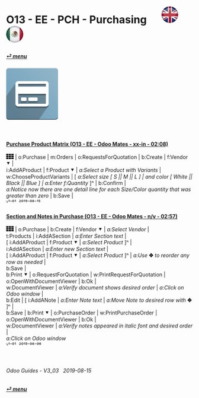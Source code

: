 # O13 - EE - PCH - Purchasing &nbsp;&nbsp;&nbsp;&nbsp; [![en-uk](/doc/img/flg/en-uk-flg-btn-sml.png)](/en-uk/o13/ee/pch/en-uk-o13-ee-pch-guides.md) [ ![es-mx](/doc/img/flg/es-mx-flg-btn-sml.png)](/es-mx/o13/ee/pch/es-mx-o13-ee-pch-guides.md)
#### [_&#x23CE; menu_](/en-uk/o13/ee/en-uk-o13-ee-guides-menu.md "Back to EE menu")  
### ![pch](/doc/img/app/big/pch.png)
[ⱽ¹²³⁴⁵⁶⁷⁸⁹⁰⁻]: # (ⱽ¹²³⁴⁵⁶⁷⁸⁹⁰⁻)

<br>

#### [Purchase Product Matrix (O13 - EE - Odoo Mates - xx-in - 02:08)](https://youtube.com/embed/1Pn4TdlbS04?autoplay=1&start=0&end=66&rel=0)  
![apps](/doc/img/apps.png) | o:Purchase | m:Orders | o:RequestsForQuotation | b:Create | f:Vendor &#x2BC6; |  
i:AddAProduct | f:Product &#x2BC6; | _a:Select a Product with Variants_ |  
w:ChooseProductVariants | \[ _a:Select size \[ S || M || L ] | _and color_ \[ White || Black || Blue ] | _a:Enter_ f:Quantity_ ]&#x207F; | b:Confirm |  
_a:Notice now there are one detail line for each Size/Color quantity that was greater than zero_ | b:Save |  
ⱽ¹⁻⁰¹ &nbsp;²⁰¹⁹⁻⁰⁸⁻¹⁵

#### [Section and Notes in Purchase (O13 - EE - Odoo Mates - n/v - 02:57)](https://youtube.com/embed/sSVb0ZtEAUs?autoplay=1&start=0&end=0&rel=0)  
![apps](/doc/img/apps.png) | o:Purchase | b:Create | f:Vendor &#x2BC6; | _a:Select Vendor_ |  
t:Products | i:AddASection | _a:Enter Section text_ |  
\[ i:AddAProduct | f:Product &#x2BC6; | _a:Select Product_ ]&#x207F; |  
i:AddASection | _a:Enter new Section text_ |  
\[ i:AddAProduct | f:Product &#x2BC6; | _a:Select Product_ ]&#x207F; | _a:Use_ **&#x2725;** _to reorder any row as needed_ |  
b:Save |  
b:Print &#x2BC6; | o:RequestForQuotation | w:PrintRequestForQuotation | o:OpenWithDocumentViewer | b:Ok |  
w:DocumentViewer | _a:Verify document shows desired order_ | _a:Click on Odoo window_ |  
b:Edit | \[ i:AddANote | _a:Enter Note text_ | _a:Move Note to desired row with_ **&#x2725;** ]&#x207F; |  
b:Save | b:Print &#x2BC6; | o:PurchaseOrder | w:PrintPurchaseOrder | o:OpenWithDocumentViewer | b:Ok |  
w:DocumentViewer | _a:Verify notes appeared in italic font and desired order_ |  
_a:Click on Odoo window_  
ⱽ¹⁻⁰¹ &nbsp;²⁰¹⁹⁻⁰⁸⁻⁰⁶

<br>

###### Odoo Guides - V3_03 &nbsp; 2019-08-15  
**[_&#x23CE; menu_](/en-uk/o13/ee/en-uk-o13-ee-guides-menu.md)**  
